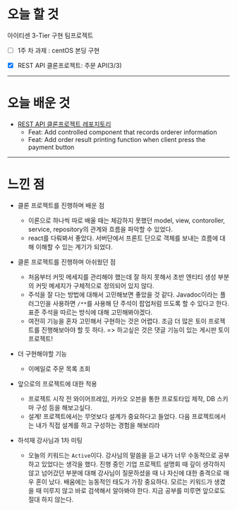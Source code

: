 # 오늘 할 것

아이티센 3-Tier 구현 팀프로젝트 
   - [ ] 1주 차 과제 : centOS 본딩 구현 
- [x] REST API 클론프로젝트: 주문 API(3/3)


---

# 오늘 배운 것

- [REST API 클론프로젝트 레포지토리](https://github.com/suran-kim/cnu_backend_TIL/blob/cd6353e227ba943531712d05a44e516ca38cf12e/Study/%ED%81%B4%EB%9D%BC%EC%9A%B0%EB%93%9C/%5B%EC%95%84%EC%9D%B4%ED%8B%B0%EC%84%BC%20%EA%B8%B0%EC%88%A0%EA%B5%90%EC%9C%A1%5D%20%ED%81%B4%EB%9D%BC%EC%9A%B0%EB%93%9C%20%EC%BB%B4%ED%93%A8%ED%8C%85_Compute.md)
  -  Feat: Add controlled component that records orderer information
  -  Feat: Add order result printing function when client press the payment button

---

# 느낀 점
- 클론 프로젝트를 진행하며 배운 점
  - 이론으로 하나씩 따로 배울 때는 체감하지 못했던 model, view, contoroller, service, repository의 관계와 흐름을 파악할 수 있었다. 
  - react를 다뤄봐서 좋았다. 서버단에서 프론트 단으로 객체를 보내는 흐름에 대해 이해할 수 있는 계기가 되었다.

- 클론 프로젝트를 진행하며 아쉬웠던 점
   - 처음부터 커밋 메세지를 관리해야 했는데 잘 하지 못해서 초반 엔티티 생성 부분의 커밋 메세지가 구체적으로 정의되어 있지 않다.
   - 주석을 잘 다는 방법에 대해서 고민해보면 좋았을 것 같다.  Javadoc이라는 플러그인을 사용하면 `/**`를 사용해 단 주석이 팝업처럼 뜨도록 할 수 있다고 한다. 표준 주석을 따르는 방식에 대해 고민해봐야겠다.
   - 여전히 기능을 혼자 고민해서 구현하는 것은 어렵다. 조금 더 많은 토이 프로젝트를 진행해보아야 할 듯 하다. => 하고싶은 것은 댓글 기능이 있는 게시판 토이 프로젝트! 

- 더 구현해야할 기능
  - 이메일로 주문 목록 조회

- 앞으로의 프로젝트에 대한 적용
  - 프로젝트 시작 전 와이어프레임, 카카오 오븐을 통한 프로토타입 제작,  DB 스키마 구성 등을  해보고싶다.
  - 설계! 프로젝트에서는 무엇보다 설계가 중요하다고 들었다. 다음 프로젝트에서는 내가 직접 설계를 하고 구성하는 경험을 해보리라


- 하석재 강사님과 1차 미팅
  - 오늘의 키워드는 `Active`이다. 강사님의 말씀을 듣고 내가 너무 수동적으로 공부하고 있었다는 생각을 했다. 진행 중인 기업 프로젝트 설명회 때 깊이 생각하지 않고 넘어갔던 부분에 대해 강사님이 질문하셨을 때
나 자신에 대한 충격으로 매우 혼이 났다. 배움에는 능동적인 태도가 가장 중요하다. 모르는 키워드가 생겼을 때 미루지 않고 바로 검색해서 알아봐야 한다. 지금 공부를 미루면 앞으로도 절대 하지 않는다. 
